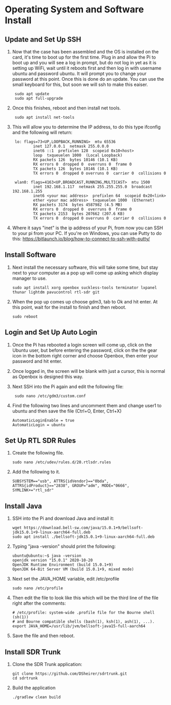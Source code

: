 
# Operating System and Software Install

## Update and Set Up SSH

1. Now that the case has been assembled and the OS is installed on the card, it's time to boot up for the first time.  Plug in and allow the Pi to boot up and you will see a log in prompt, but do not log in yet as it is setting up WiFi, wait until it reboots first and then log in with username ubuntu and password ubuntu. It will prompt you to change your password at this point. Once this is done do an update. You can use the small keyboard for this, but soon we will ssh to make this eaiser.
        
        sudo apt update
        sudo apt full-upgrade
        
2. Once this finishes, reboot and then install net tools.

        sudo apt install net-tools
        
3. This will allow you to determine the IP address, to do this type ifconfig and the following will return:

        lo: flags=73<UP,LOOPBACK,RUNNING>  mtu 65536
                inet 127.0.0.1  netmask 255.0.0.0
                inet6 ::1  prefixlen 128  scopeid 0x10<host>
                loop  txqueuelen 1000  (Local Loopback)
                RX packets 126  bytes 10146 (10.1 KB)
                RX errors 0  dropped 0  overruns 0  frame 0
                TX packets 126  bytes 10146 (10.1 KB)
                TX errors 0  dropped 0 overruns 0  carrier 0  collisions 0

        wlan0: flags=4163<UP,BROADCAST,RUNNING,MULTICAST>  mtu 1500
                inet 192.168.1.117  netmask 255.255.255.0  broadcast 192.168.1.255
                inet6 <your mac address>  prefixlen 64  scopeid 0x20<link>
                ether <your mac address>  txqueuelen 1000  (Ethernet)
                RX packets 3174  bytes 4587982 (4.5 MB)
                RX errors 0  dropped 0  overruns 0  frame 0
                TX packets 2153  bytes 207662 (207.6 KB)
                TX errors 0  dropped 0 overruns 0  carrier 0  collisions 0
                
4. Where it says "inet" is the ip address of your Pi, from now you can SSH to your pi from your PC.  If you're on Windows, you can use Putty to do this: https://bitlaunch.io/blog/how-to-connect-to-ssh-with-putty/

## Install Software
1. Next install the necessary software, this will take some time, but stay next to your computer as a pop up will come up asking which display manager to use. 

       sudo apt install xorg openbox suckless-tools terminator lxpanel thunar lightdm pavucontrol rtl-sdr git

2. When the pop up comes up choose gdm3, tab to Ok and hit enter.  At this point, wait for the install to finish and then reboot.

       sudo reboot
        
## Login and Set Up Auto Login

1. Once the Pi has rebooted a login screen will come up, click on the Ubuntu user, but before entering the password, click on the the gear icon in the bottom right corner and choose Openbox, then enter your password and hit enter.
2. Once logged in, the screen will be blank with just a cursor, this is normal as Openbox is designed this way.
3. Next SSH into the Pi again and edit the following file:

        sudo nano /etc/gdm3/custom.conf
        
4. Find the following two lines and uncomment them and change user1 to ubuntu and then save the file (Ctrl+O, Enter, Ctrl+X)

       AutomaticLoginEnable = true
       AutomaticLogin = ubuntu
       
## Set Up RTL SDR Rules

1. Create the following file.

       sudo nano /etc/udev/rules.d/20.rtlsdr.rules

2. Add the following to it.

       SUBSYSTEM=="usb", ATTRS{idVendor}=="0bda", ATTRS{idProduct}=="2838", GROUP="adm", MODE="0666", SYMLINK+="rtl_sdr"

## Install Java
1. SSH into the Pi and download Java and install it:

       wget https://download.bell-sw.com/java/15.0.1+9/bellsoft-jdk15.0.1+9-linux-aarch64-full.deb
       sudo apt install ./bellsoft-jdk15.0.1+9-linux-aarch64-full.deb
       
2. Typing "java -version" should print the following:

       ubuntu@ubuntu:~$ java -version
       openjdk version "15.0.1" 2020-10-20
       OpenJDK Runtime Environment (build 15.0.1+9)
       OpenJDK 64-Bit Server VM (build 15.0.1+9, mixed mode)

4. Next set the JAVA_HOME variable, edit /etc/profile

       sudo nano /etc/profile
       
4. Then edit the file to look like this which will be the third line of the file right after the comments:

       # /etc/profile: system-wide .profile file for the Bourne shell (sh(1))
       # and Bourne compatible shells (bash(1), ksh(1), ash(1), ...).
       export JAVA_HOME=/usr/lib/jvm/bellsoft-java15-full-aarch64
       
5. Save the file and then reboot.

## Install SDR Trunk
1. Clone the SDR Trunk application:

       git clone https://github.com/DSheirer/sdrtrunk.git
       cd sdrtrunk
        
2. Build the application

       ./gradlew clean build

